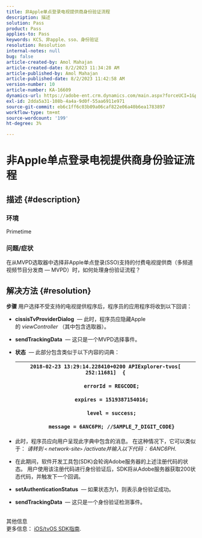 ```yaml
---
title: 非Apple单点登录电视提供商身份验证流程
description: 描述
solution: Pass
product: Pass
applies-to: Pass
keywords: KCS、非apple、sso、身份验证
resolution: Resolution
internal-notes: null
bug: false
article-created-by: Amol Mahajan
article-created-date: 8/2/2023 11:34:28 AM
article-published-by: Amol Mahajan
article-published-date: 8/2/2023 11:42:58 AM
version-number: 10
article-number: KA-16609
dynamics-url: https://adobe-ent.crm.dynamics.com/main.aspx?forceUCI=1&pagetype=entityrecord&etn=knowledgearticle&id=3141f489-2831-ee11-bdf3-6045bd006b3d
exl-id: 2dda5a31-108b-4a4a-9d0f-55aa6911e971
source-git-commit: eb6c1ff6c03b09a06caf822e06a40b6ea1783897
workflow-type: tm+mt
source-wordcount: '199'
ht-degree: 3%

---
```


# 非Apple单点登录电视提供商身份验证流程

## 描述 {#description}


### <b>环境</b>

Primetime



### <b>问题/症状</b>

在从MVPD选取器中选择非Apple单点登录(SSO)支持的付费电视提供商（多频道视频节目分发商 — MVPD）时，如何处理身份验证流程？


## 解决方法 {#resolution}

<b>步骤</b>
用户选择不受支持的电视提供程序后，程序员的应用程序将收到以下回调：

- <b>cissisTvProviderDialog</b>  — 此时，程序员应隐藏Apple的 *viewController* （其中包含选取器）。
- <b>sendTrackingData</b>  — 这只是一个MVPD选择事件。
- <b>状态</b>  — 此部分包含类似于以下内容的词典：

  | `2018-02-23 13:29:14.228410+0200 APIExplorer-tvos[ 252:11681]  {`<br><br>`    errorId = REGCODE;`<br><br>`    expires = 1519387154016;`<br><br>`    level = success;`<br><br>`    message = 6ANC6PH; //SAMPLE_7_DIGIT_CODE}` |
  | --- |


- 此时，程序员应向用户呈现此字典中包含的消息。 在这种情况下，它可以类似于： *请转到 `<` network-site`>` /activate并输入以下代码： 6ANC6PH*.
- 在此期间，软件开发工具包(SDK)会轮询Adobe服务器的上述注册代码的状态。 用户使用该注册代码进行身份验证后，SDK将从Adobe服务器获取200状态代码，并触发下一个回调。


- <b>setAuthenticationStatus</b>  — 如果状态为1，则表示身份验证成功。


- <b>sendTrackingData </b> — 这只是一个身份验证检测事件。

<br>其他信息<br>
更多信息： [iOS/tvOS SDK指南](https://experienceleague.adobe.com/docs/primetime/authentication/programmer-integration-guide/accessenabler-sdk/ios-sdk/iostvos-sdk-cookbook.html?lang=en#create_dev).
